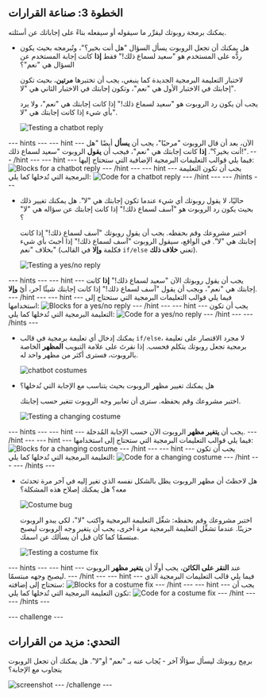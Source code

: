 ## الخطوة 3: صناعة القرارات

يمكنك برمجة روبوتك ليقرِّر ما سيقوله أو سيفعله بناءً على إجاباتك عن أسئلته.

+ هل يمكنك أن تجعل الروبوت يسأل السؤال "هل أنت بخير؟"، وتُبرمجه بحيث يكون ردُّه على المستخدم هو "سعيد لسماع ذلك!" فقط __إذا__ كانت إجابة المستخدم عن السؤال هي "نعم"؟

    لاختبار التعليمة البرمجية الجديدة كما ينبغي، يجب أن تختبرها __مرتين__، بحيث تكون إجابتك في الاختبار الأول هي "نعم"، وتكون إجابتك في الاختبار الثاني هي "لا".

    يجب أن يكون رد الروبوت هو "سعيد لسماع ذلك!" إذا كانت إجابتك هي "نعم"، ولا يرد بأي شيء إذا كانت إجابتك هي "لا".

    ![Testing a chatbot reply](images/chatbot-if-test.png)

--- hints ---
--- hint ---
الآن، بعد أن قال الروبوت "مرحبًا"، يجب أن __يسأل__ أيضًا "هل أنت بخير؟". __إذا__ كانت إجابتك هي "نعم"، فيجب أن __يقول__ الروبوت "سعيد لسماع ذلك!".
--- /hint ---
--- hint ---
فيما يلي قوالب التعليمات البرمجية الإضافية التي ستحتاج إليها:
![Blocks for a chatbot reply](images/chatbot-if-blocks.png)
--- /hint ---
--- hint ---
يجب أن تكون التعليمة البرمجية التي تُدخلها كما يلي:
![Code for a chatbot reply](images/chatbot-if-code.png)
--- /hint ---
--- /hints ---

+ حاليًا، لا يقول روبوتك أي شيء عندما تكون إجابتك هي "لا". هل يمكنك تغيير ذلك بحيث يكون رد الروبوت هو "آسف لسماع ذلك!" إذا كانت إجابتك عن سؤاله هي "لا" ؟

    اختبر مشروعك وقم بحفظه. يجب أن يقول روبوتك "آسف لسماع ذلك!" إذا كانت إجابتك هي "لا". في الواقع، سيقول الروبوت "آسف لسماع ذلك!" إذا أجبتَ بأي شيء بخلاف "نعم" (فكلمة __وإلا__ في القالب `if/else` تعني __خلاف ذلك__).

    ![Testing a yes/no reply](images/chatbot-if-else-test.png)

--- hints ---
--- hint ---
يجب أن يقول روبوتك الآن "سعيد لسماع ذلك!" __إذا__ كانت إجابتك هي "نعم"، ويجب أن يقول "آسف لسماع ذلك!" إذا كانت إجابتك شيئًا آخر، أيْ __وإلا__.
--- /hint ---
--- hint ---
فيما يلي قوالب التعليمات البرمجية التي ستحتاج إلى استخدامها:
![Blocks for a yes/no reply](images/chatbot-if-else-blocks.png)
--- /hint ---
--- hint ---
يجب أن تكون التعليمة البرمجية التي تُدخلها كما يلي:
![Code for a yes/no reply](images/chatbot-if-else-code.png)
--- /hint ---
--- /hints ---

+ يمكنك إدخال أي تعليمة برمجية في قالب `if/else`، لا مجرد الاقتصار على تعليمة برمجية تجعل روبوتك يتكلم فحسب. إذا نقرتَ على علامة التبويب **المظهر** الخاصة بالروبوت، فسترى أكثر من مظهر واحد له.

    ![chatbot costumes](images/chatbot-costume-view.png)

+ هل يمكنك تغيير مظهر الروبوت بحيث يتناسب مع الإجابة التي تُدخلها؟

    اختبر مشروعك وقم بحفظه. سترى أن تعابير وجه الروبوت تتغير حسب إجابتك.

    ![Testing a changing costume](images/chatbot-costume-test.png)

--- hints ---
--- hint ---
يجب أن __يتغير مظهر__ الروبوت الآن حسب الإجابة المُدخلة.
--- /hint ---
--- hint ---
فيما يلي قوالب التعليمات البرمجية التي ستحتاج إلى استخدامها:
![Blocks for a changing costume](images/chatbot-costume-blocks.png)
--- /hint ---
--- hint ---
يجب أن تكون التعليمة البرمجية التي تُدخلها كما يلي:
![Code for a changing costume](images/chatbot-costume-code.png)
--- /hint ---
--- /hints ---

+ هل لاحظتَ أن مظهر الروبوت يظل بالشكل نفسه الذي تغير إليه في آخر مرة تحدثتَ معه؟ هل يمكنك إصلاح هذه المشكلة؟

    ![Costume bug](images/chatbot-costume-bug-test.png)

    اختبر مشروعك وقم بحفظه: شغِّل التعليمة البرمجية واكتب "لا"، لكي يبدو الروبوت حزينًا. عندما تشغِّل التعليمة البرمجية مرة أخرى، يجب أن يتغير وجه الروبوت ليصبح مبتسمًا كما كان قبل أن يسألك عن اسمك.

    ![Testing a costume fix](images/chatbot-costume-fix-test.png)

--- hints ---
--- hint ---
عند __النقر على الكائن__، يجب أولًا أن __يتغير مظهر__ الروبوت ليصبح وجهه مبتسمًا.
--- /hint ---
--- hint ---
فيما يلي قالب التعليمات البرمجية الذي ستحتاج إلى إضافته:
![Blocks for a costume fix](images/chatbot-costume-fix-blocks.png)
--- /hint ---
--- hint ---
يجب أن تكون التعليمة البرمجية التي تُدخلها كما يلي:
![Code for a costume fix](images/chatbot-costume-fix-code.png)
--- /hint ---
--- /hints ---

--- challenge ---
## التحدي: مزيد من القرارات

برمِج روبوتك ليسأل سؤالًا آخر - يُجاب عنه بـ "نعم" أو"لا". هل يمكنك أن تجعل الروبوت يتجاوب مع الإجابة؟

![screenshot](images/chatbot-joke.png)
--- /challenge ---
